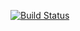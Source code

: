 [![Build Status](https://travis-ci.org/WebApiProxy/gulp.svg?branch=master)](https://travis-ci.org/WebApiProxy/gulp)
